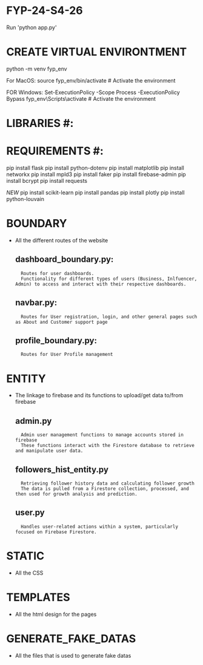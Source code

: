 # FYP-24-S4-26 #
Run 'python app.py' 

# CREATE VIRTUAL ENVIRONTMENT #
python -m venv fyp_env

For MacOS:
source fyp_env/bin/activate # Activate the environment

FOR Windows:
Set-ExecutionPolicy -Scope Process -ExecutionPolicy Bypass
fyp_env\Scripts\activate  # Activate the environment

# LIBRARIES #:

# REQUIREMENTS #:
pip install flask
pip install python-dotenv
pip install matplotlib
pip install networkx
pip install mpld3
pip install faker
pip install firebase-admin
pip install bcrypt
pip install requests

*NEW* 
pip install scikit-learn 
pip install pandas
pip install plotly
pip install python-louvain


# BOUNDARY #
- All the different routes of the website
    ## dashboard_boundary.py:  
        Routes for user dashboards.
        Functionality for different types of users (Business, Inlfuencer, Admin) to access and interact with their respective dashboards.
    
    ## navbar.py:
        Routes for User registration, login, and other general pages such as About and Customer support page

    ## profile_boundary.py:
        Routes for User Profile management

# ENTITY #
- The linkage to firebase and its functions to upload/get data to/from firebase
    ## admin.py
        Admin user management functions to manage accounts stored in firebase
        These functions interact with the Firestore database to retrieve and manipulate user data.

    ## followers_hist_entity.py
        Retrieving follower history data and calculating follower growth
        The data is pulled from a Firestore collection, processed, and then used for growth analysis and prediction.

    ## user.py
        Handles user-related actions within a system, particularly focused on Firebase Firestore.

# STATIC #
- All the CSS 

# TEMPLATES #
- All the html design for the pages

# GENERATE_FAKE_DATAS #
- All the files that is used to generate fake datas